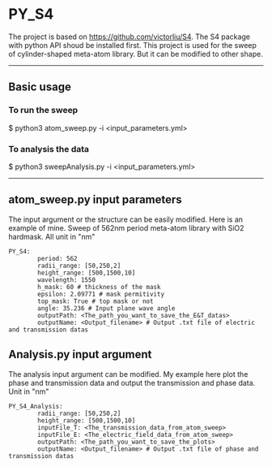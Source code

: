 # PY_S4
The project is based on https://github.com/victorliu/S4. The S4 package with python API shoud be installed first.
This project is used for the sweep of cylinder-shaped meta-atom library. But it can be modified to other shape.
***
## Basic usage
### To run the sweep
$ python3 atom_sweep.py -i <input_parameters.yml>
### To analysis the data
$ python3 sweepAnalysis.py -i <input_parameters.yml>
***
## atom_sweep.py input parameters
The input argument or the structure can be easily modified. Here is an example of mine.
Sweep of 562nm period meta-atom library with SiO2 hardmask.
All unit in "nm"
```
PY_S4:
        period: 562
        radii_range: [50,250,2]
        height_range: [500,1500,10]
        wavelength: 1550
        h_mask: 60 # thickness of the mask
        epsilon: 2.09771 # mask permitivity
        top_mask: True # top mask or not
        angle: 35.236 # Input plane wave angle
        outputPath: <The_path_you_want_to_save_the_E&T_datas>
        outputName: <Output_filename> # Output .txt file of electric and transmission datas
```
## Analysis.py input argument
The analysis input argument can be modified. My example here plot the phase and transmission data and output the transmission and phase data.
Unit in "nm"
```
PY_S4_Analysis:
        radii_range: [50,250,2]
        height_range: [500,1500,10]
        inputFile_T: <The_transmission_data_from_atom_sweep>
        inputFile_E: <The_electric_field_data_from_atom_sweep>
        outputPath: <The_path_you_want_to_save_the_plots>
        outputName: <Output_filename> # Output .txt file of phase and transmission datas
```
